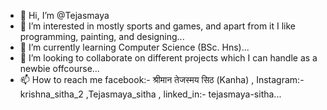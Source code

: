 - 👋 Hi, I’m @Tejasmaya
- 👀 I’m interested in mostly sports and games, and apart from it I like programming, painting, and designing...
- 🌱 I’m currently learning Computer Science (BSc. Hns)...
- 💞️ I’m looking to collaborate on different projects which I can handle as a newbie offcourse...
- 📫 How to reach me facebook:- श्रीमान तेजस्मय सिठ (Kanha) , Instagram:- krishna_sitha_2 ,Tejasmaya_sitha , linked_in:- tejasmaya-sitha...


<!---
Tejasmaya/Tejasmaya is a ✨ special ✨ repository because its `README.md` (this file) appears on your GitHub profile.
You can click the Preview link to take a look at your changes.
--->
